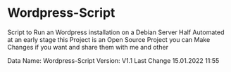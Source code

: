 # Wordpress-Script
Script to Run an Wordpress installation on a Debian Server Half Automated at an early stage
this Project is an Open Source Project 
you can Make Changes if you want and share them with me and other

Data
Name: Wordpress-Script
Version: V1.1
Last Change 15.01.2022 11:55


